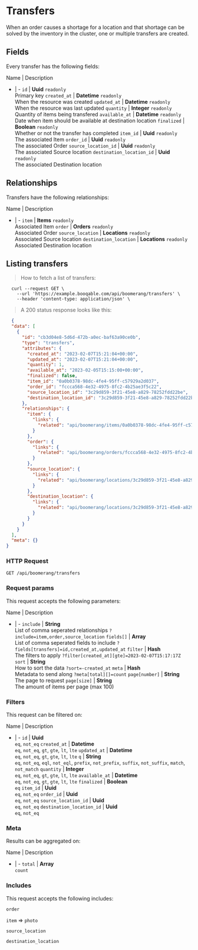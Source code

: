 # Transfers

When an order causes a shortage for a location and that shortage can be solved by the inventory in the cluster, one or multiple transfers are created.

## Fields
Every transfer has the following fields:

Name | Description
- | -
`id` | **Uuid** `readonly`<br>Primary key
`created_at` | **Datetime** `readonly`<br>When the resource was created
`updated_at` | **Datetime** `readonly`<br>When the resource was last updated
`quantity` | **Integer** `readonly`<br>Quantity of items being transfered
`available_at` | **Datetime** `readonly`<br>Date when item should be available at destination location
`finalized` | **Boolean** `readonly`<br>Whether or not the transfer has completed
`item_id` | **Uuid** `readonly`<br>The associated Item
`order_id` | **Uuid** `readonly`<br>The associated Order
`source_location_id` | **Uuid** `readonly`<br>The associated Source location
`destination_location_id` | **Uuid** `readonly`<br>The associated Destination location


## Relationships
Transfers have the following relationships:

Name | Description
- | -
`item` | **Items** `readonly`<br>Associated Item
`order` | **Orders** `readonly`<br>Associated Order
`source_location` | **Locations** `readonly`<br>Associated Source location
`destination_location` | **Locations** `readonly`<br>Associated Destination location


## Listing transfers



> How to fetch a list of transfers:

```shell
  curl --request GET \
    --url 'https://example.booqable.com/api/boomerang/transfers' \
    --header 'content-type: application/json' \
```

> A 200 status response looks like this:

```json
  {
  "data": [
    {
      "id": "cb3d04e8-5d6d-472b-a0ec-baf63a90ce0b",
      "type": "transfers",
      "attributes": {
        "created_at": "2023-02-07T15:21:04+00:00",
        "updated_at": "2023-02-07T15:21:04+00:00",
        "quantity": 1,
        "available_at": "2023-02-05T15:15:00+00:00",
        "finalized": false,
        "item_id": "0a0b0378-98dc-4fe4-95ff-c57929a2d037",
        "order_id": "fccca568-4e32-4975-8fc2-4b25ae3f5c22",
        "source_location_id": "3c29d859-3f21-45e8-a829-78252fdd22be",
        "destination_location_id": "3c29d859-3f21-45e8-a829-78252fdd22be"
      },
      "relationships": {
        "item": {
          "links": {
            "related": "api/boomerang/items/0a0b0378-98dc-4fe4-95ff-c57929a2d037"
          }
        },
        "order": {
          "links": {
            "related": "api/boomerang/orders/fccca568-4e32-4975-8fc2-4b25ae3f5c22"
          }
        },
        "source_location": {
          "links": {
            "related": "api/boomerang/locations/3c29d859-3f21-45e8-a829-78252fdd22be"
          }
        },
        "destination_location": {
          "links": {
            "related": "api/boomerang/locations/3c29d859-3f21-45e8-a829-78252fdd22be"
          }
        }
      }
    }
  ],
  "meta": {}
}
```

### HTTP Request

`GET /api/boomerang/transfers`

### Request params

This request accepts the following parameters:

Name | Description
- | -
`include` | **String** <br>List of comma seperated relationships `?include=item,order,source_location`
`fields[]` | **Array** <br>List of comma seperated fields to include `?fields[transfers]=id,created_at,updated_at`
`filter` | **Hash** <br>The filters to apply `?filter[created_at][gte]=2023-02-07T15:17:17Z`
`sort` | **String** <br>How to sort the data `?sort=-created_at`
`meta` | **Hash** <br>Metadata to send along `?meta[total][]=count`
`page[number]` | **String** <br>The page to request
`page[size]` | **String** <br>The amount of items per page (max 100)


### Filters

This request can be filtered on:

Name | Description
- | -
`id` | **Uuid** <br>`eq`, `not_eq`
`created_at` | **Datetime** <br>`eq`, `not_eq`, `gt`, `gte`, `lt`, `lte`
`updated_at` | **Datetime** <br>`eq`, `not_eq`, `gt`, `gte`, `lt`, `lte`
`q` | **String** <br>`eq`, `not_eq`, `eql`, `not_eql`, `prefix`, `not_prefix`, `suffix`, `not_suffix`, `match`, `not_match`
`quantity` | **Integer** <br>`eq`, `not_eq`, `gt`, `gte`, `lt`, `lte`
`available_at` | **Datetime** <br>`eq`, `not_eq`, `gt`, `gte`, `lt`, `lte`
`finalized` | **Boolean** <br>`eq`
`item_id` | **Uuid** <br>`eq`, `not_eq`
`order_id` | **Uuid** <br>`eq`, `not_eq`
`source_location_id` | **Uuid** <br>`eq`, `not_eq`
`destination_location_id` | **Uuid** <br>`eq`, `not_eq`


### Meta

Results can be aggregated on:

Name | Description
- | -
`total` | **Array** <br>`count`


### Includes

This request accepts the following includes:

`order`


`item` => 
`photo`




`source_location`


`destination_location`





